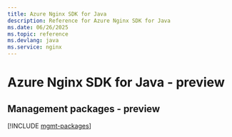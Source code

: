 ```yaml
---
title: Azure Nginx SDK for Java
description: Reference for Azure Nginx SDK for Java
ms.date: 06/26/2025
ms.topic: reference
ms.devlang: java
ms.service: nginx
---
```

# Azure Nginx SDK for Java - preview

## Management packages - preview
[!INCLUDE [mgmt-packages](nginx-mgmt-index.md)]